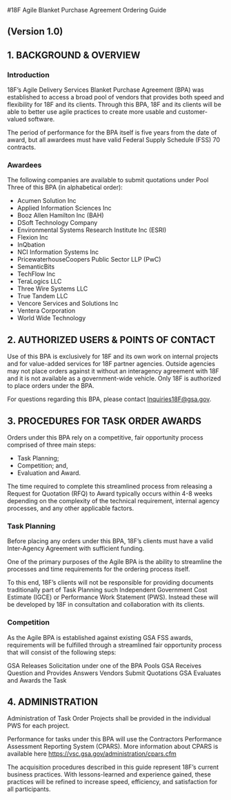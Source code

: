 #18F Agile Blanket Purchase Agreement Ordering Guide
## (Version 1.0)

## 1.	BACKGROUND & OVERVIEW

### Introduction

18F’s Agile Delivery Services Blanket Purchase Agreement (BPA) was established to access a broad pool of vendors that provides both speed and flexibility for 18F and its clients. Through this BPA, 18F and its clients will be able to better use agile practices to create more usable and customer-valued software.

The period of performance for the BPA itself is five years from the date of award, but all awardees must have valid Federal Supply Schedule (FSS) 70 contracts. 

### Awardees

The following companies are available to submit quotations under Pool Three of this BPA (in alphabetical order):

- Acumen Solution Inc
- Applied Information Sciences Inc
- Booz Allen Hamilton Inc (BAH)
- DSoft Technology Company
- Environmental Systems Research Institute Inc (ESRI)
- Flexion Inc
- InQbation
- NCI Information Systems Inc
- PricewaterhouseCoopers Public Sector LLP (PwC)
- SemanticBits
- TechFlow Inc
- TeraLogics LLC
- Three Wire Systems LLC
- True Tandem LLC
- Vencore Services and Solutions Inc
- Ventera Corporation
- World Wide Technology

## 2.	AUTHORIZED USERS & POINTS OF CONTACT

Use of this BPA is exclusively for 18F and its own work on internal projects and for value-added services for 18F partner agencies. Outside agencies may not place orders against it without an interagency agreement with 18F and it is not available as a government-wide vehicle. Only 18F is authorized to place orders under the BPA.

For questions regarding this BPA, please contact Inquiries18F@gsa.gov. 

## 3.	PROCEDURES FOR TASK ORDER AWARDS

Orders under this BPA rely on a competitive, fair opportunity process comprised of three main steps: 

- Task Planning;
- Competition; and,
- Evaluation and Award. 

The time required to complete this streamlined process from releasing a Request for Quotation (RFQ) to Award typically occurs within 4-8 weeks depending on the complexity of the technical requirement, internal agency processes, and any other applicable factors.

### Task Planning

Before placing any orders under this BPA, 18F’s clients must have a valid Inter-Agency Agreement with sufficient funding.  

One of the primary purposes of the Agile BPA is the ability to streamline the processes and time requirements for the ordering process itself.

To this end, 18F’s clients will not be responsible for providing documents traditionally part of Task Planning such Independent Government Cost Estimate (IGCE) or Performance Work Statement (PWS).  Instead these will be developed by 18F in consultation and collaboration with its clients.

### Competition

As the Agile BPA is established against existing GSA FSS awards, requirements will be fulfilled through a streamlined fair opportunity process that will consist of the following steps:

GSA Releases Solicitation under one of the BPA Pools
GSA Receives Question and Provides Answers
Vendors Submit Quotations
GSA Evaluates and Awards the Task

## 4.	ADMINISTRATION

Administration of Task Order Projects shall be provided in the individual PWS for each project.

Performance for tasks under this BPA will use the Contractors Performance Assessment Reporting System (CPARS).  More information about CPARS is available here https://vsc.gsa.gov/administration/cpars.cfm 

The acquisition procedures described in this guide represent 18F’s current business practices. With lessons-learned and experience gained, these practices will be refined to increase speed, efficiency, and satisfaction for all participants.

